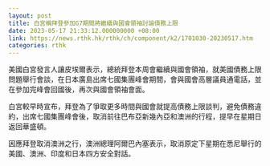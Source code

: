 ```yaml
---
layout: post
title: 白宮稱拜登參加G7期間將繼續與國會領袖討論債務上限
date: 2023-05-17 21:33:12.000000000 +08:00
link: https://news.rthk.hk/rthk/ch/component/k2/1701030-20230517.htm
categories: rthk
---
```


美國白宮發言人讓皮埃爾表示，總統拜登本周會繼續與國會領袖，就美國債務上限問題舉行會談，在日本廣島出席七國集團峰會期間，會與國會高層議員通電話，並在參加完峰會回國後，再次與國會領袖會面。

白宮較早時宣布，拜登為了爭取更多時間與國會就提高債務上限談判，避免債務違約，出席七國集團峰會後，取消前往巴布亞新幾內亞和澳洲的行程，提早在星期日返回華盛頓。

因應拜登取消澳洲之行，澳洲總理阿爾巴內塞表示，取消原定下星期在悉尼舉行的美國、澳洲、印度和日本四方安全對話。
